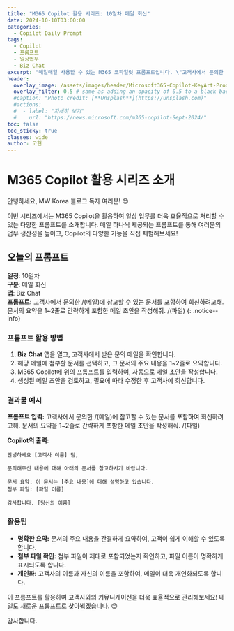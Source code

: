 ```yaml
---
title: "M365 Copilot 활용 시리즈: 10일차 메일 회신"
date: 2024-10-10T03:00:00
categories:
  - Copilot Daily Prompt
tags:
  - Copilot
  - 프롬프트
  - 일상업무
  - Biz Chat
excerpt: "매일매일 사용할 수 있는 M365 코파일럿 프롬프트입니다. \"고객사에서 문의한 /(메일)에 참고할 수 있는 문서를 포함하여 회신하려고해. 문서의 요약을 1~2줄로 간략하게 포함한 메일 초안을 작성해줘. /(파일)\""
header:
  overlay_image: /assets/images/header/Microsoft365-Copilot-KeyArt-Productivity-6K-01.png
  overlay_filter: 0.5 # same as adding an opacity of 0.5 to a black background
  #caption: "Photo credit: [**Unsplash**](https://unsplash.com)"
  #actions:
  #  - label: "자세히 보기"
  #    url: "https://news.microsoft.com/m365-copilot-Sept-2024/"
toc: false
toc_sticky: true
classes: wide
author: 고현
---
```


# M365 Copilot 활용 시리즈 소개

안녕하세요, MW Korea 블로그 독자 여러분! 😊

이번 시리즈에서는 M365 Copilot을 활용하여 일상 업무를 더욱 효율적으로 처리할 수 있는 다양한 프롬프트를 소개합니다. 매일 하나씩 제공되는 프롬프트를 통해 여러분의 업무 생산성을 높이고, Copilot의 다양한 기능을 직접 체험해보세요!

## 오늘의 프롬프트

**일정**: 10일차  
**구분**: 메일 회신  
**앱**: Biz Chat  
**프롬프트:** 
고객사에서 문의한 /(메일)에 참고할 수 있는 문서를 포함하여 회신하려고해. 문서의 요약을 1~2줄로 간략하게 포함한 메일 초안을 작성해줘. /(파일)
{: .notice--info}

### 프롬프트 활용 방법

1. **Biz Chat** 앱을 열고, 고객사에서 받은 문의 메일을 확인합니다.
2. 해당 메일에 첨부할 문서를 선택하고, 그 문서의 주요 내용을 1~2줄로 요약합니다.
3. M365 Copilot에 위의 프롬프트를 입력하여, 자동으로 메일 초안을 작성합니다.
4. 생성된 메일 초안을 검토하고, 필요에 따라 수정한 후 고객사에 회신합니다.

### 결과물 예시

**프롬프트 입력:**
고객사에서 문의한 /(메일)에 참고할 수 있는 문서를 포함하여 회신하려고해. 문서의 요약을 1~2줄로 간략하게 포함한 메일 초안을 작성해줘. /(파일)

**Copilot의 출력:**
```
안녕하세요 [고객사 이름] 팀,

문의해주신 내용에 대해 아래의 문서를 참고하시기 바랍니다.

문서 요약: 이 문서는 [주요 내용]에 대해 설명하고 있습니다.
첨부 파일: [파일 이름]

감사합니다. [당신의 이름]
```

### 활용팁

- **명확한 요약:** 문서의 주요 내용을 간결하게 요약하여, 고객이 쉽게 이해할 수 있도록 합니다.
- **첨부 파일 확인:** 첨부 파일이 제대로 포함되었는지 확인하고, 파일 이름이 명확하게 표시되도록 합니다.
- **개인화:** 고객사의 이름과 자신의 이름을 포함하여, 메일이 더욱 개인화되도록 합니다.

이 프롬프트를 활용하여 고객사와의 커뮤니케이션을 더욱 효율적으로 관리해보세요! 내일도 새로운 프롬프트로 찾아뵙겠습니다. 😊

감사합니다.



